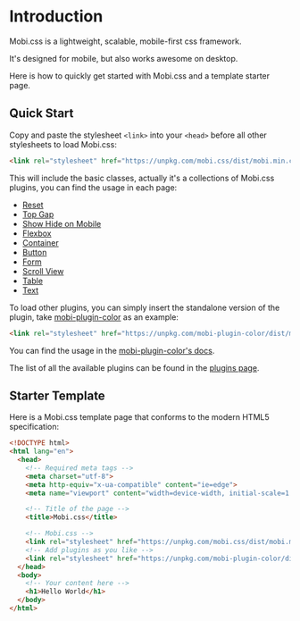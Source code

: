 # Introduction

Mobi.css is a lightweight, scalable, mobile-first css framework.

It's designed for mobile, but also works awesome on desktop.

Here is how to quickly get started with Mobi.css and a template starter page.

## Quick Start

Copy and paste the stylesheet `<link>` into your `<head>` before all other stylesheets to load Mobi.css:

```html
<link rel="stylesheet" href="https://unpkg.com/mobi.css/dist/mobi.min.css" />
```

This will include the basic classes, actually it's a collections of Mobi.css plugins, you can find the usage in each page:

- [Reset](reset.html)
- [Top Gap](top-gap.html)
- [Show Hide on Mobile](show-hide-on-mobile.html)
- [Flexbox](flexbox.html)
- [Container](container.html)
- [Button](button.html)
- [Form](form.html)
- [Scroll View](scroll-view.html)
- [Table](table.html)
- [Text](text.html)

To load other plugins, you can simply insert the standalone version of the plugin, take [mobi-plugin-color](https://github.com/mobi-css/mobi-plugin-color) as an example:

```html
<link rel="stylesheet" href="https://unpkg.com/mobi-plugin-color/dist/mobi-plugin-color.min.css" />
```

You can find the usage in the [mobi-plugin-color's docs](https://mobi-css.github.io/mobi-plugin-color/).

The list of all the available plugins can be found in the [plugins page](../plugins).

## Starter Template

Here is a Mobi.css template page that conforms to the modern HTML5 specification:

```html
<!DOCTYPE html>
<html lang="en">
  <head>
    <!-- Required meta tags -->
    <meta charset="utf-8">
    <meta http-equiv="x-ua-compatible" content="ie=edge">
    <meta name="viewport" content="width=device-width, initial-scale=1.0, maximum-scale=1.0, user-scalable=no">

    <!-- Title of the page -->
    <title>Mobi.css</title>

    <!-- Mobi.css -->
    <link rel="stylesheet" href="https://unpkg.com/mobi.css/dist/mobi.min.css">
    <!-- Add plugins as you like -->
    <link rel="stylesheet" href="https://unpkg.com/mobi-plugin-color/dist/mobi-plugin-color.min.css">
  </head>
  <body>
    <!-- Your content here -->
    <h1>Hello World</h1>
  </body>
</html>
```
